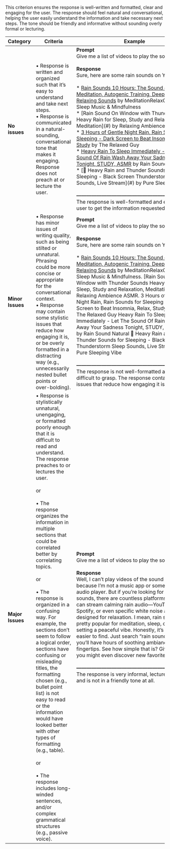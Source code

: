 This criterion ensures the response is well-written and formatted, clear and engaging for the user. The response should feel natural and conversational, helping the user easily understand the information and take necessary next steps. The tone should be friendly and informative without sounding overly formal or lecturing.

| **Category**     | **Criteria**                                                                                                                                                                                                                                                                                                                                                                                                                                                                                                                                                                                                                                                                                                                                                                                                      | **Example**                                                                                                                                                                                                                                                                                                                                                                                                                                                                                                                                                                                                                                                                                                                                                                                                                                                                                                                                                                                                                                                                                                                                                                                                                                                                                                                                                                                                                                                                                                                                                                                                                                                                                                                                                                                                                                                                                                                                                                                                                                                                                                                                                                    |
| ---------------- | ----------------------------------------------------------------------------------------------------------------------------------------------------------------------------------------------------------------------------------------------------------------------------------------------------------------------------------------------------------------------------------------------------------------------------------------------------------------------------------------------------------------------------------------------------------------------------------------------------------------------------------------------------------------------------------------------------------------------------------------------------------------------------------------------------------------- | ------------------------------------------------------------------------------------------------------------------------------------------------------------------------------------------------------------------------------------------------------------------------------------------------------------------------------------------------------------------------------------------------------------------------------------------------------------------------------------------------------------------------------------------------------------------------------------------------------------------------------------------------------------------------------------------------------------------------------------------------------------------------------------------------------------------------------------------------------------------------------------------------------------------------------------------------------------------------------------------------------------------------------------------------------------------------------------------------------------------------------------------------------------------------------------------------------------------------------------------------------------------------------------------------------------------------------------------------------------------------------------------------------------------------------------------------------------------------------------------------------------------------------------------------------------------------------------------------------------------------------------------------------------------------------------------------------------------------------------------------------------------------------------------------------------------------------------------------------------------------------------------------------------------------------------------------------------------------------------------------------------------------------------------------------------------------------------------------------------------------------------------------------------------------------ |
| **No issues**    | • Response is written and organized such that it’s easy to understand and take next steps.<br />• Response is communicated in a natural-sounding, conversational tone that makes it engaging. Response does not preach at or lecture the user.                                                                                                                                                                                                                                                                                                                                                                                                                                                                                                                                                                    | **Prompt**<br />Give me a list of videos to play the sound of rain.<br /><br />**Response**<br />Sure, here are some rain sounds on YouTube:<br /><br />\* [Rain Sounds 10 Hours: The Sound of Rain Meditation, Autogenic Training, Deep Sleep, Relaxing Sounds](#) by MeditationRelaxClub - Sleep Music & Mindfulness<br />\* \[Rain Sound On Window with Thunder Sounds                                                                                                                                                                                                                                                                                                                                                                                                                                                                               Heavy Rain for Sleep, Study and Relaxation, Meditation]\(#) by Relaxing Ambience ASMR<br />\* [3 Hours of Gentle Night Rain, Rain Sounds for Sleeping - Dark Screen to Beat Insomnia, Relax, Study](#) by The Relaxed Guy<br />\* [Heavy Rain To Sleep Immediately - Let The Sound Of Rain Wash Away Your Sadness Tonight, STUDY, ASMR](#) by Rain Sound Natural<br />\* \[🔴 Heavy Rain and Thunder Sounds for Sleeping - Black Screen  Thunderstorm Sleep Sounds, Live Stream]\(#) by Pure Sleeping Vibe<br /><br />**———————————————————————**<br />The response is well-formatted and easy for the user to get the information requested.                                                                                                                                                                                                                                                                                                                                                                                                                                                                                                                                                                                                                                                                          |
| **Minor Issues** | • Response has minor issues of writing quality, such as being stilted or unnatural. Phrasing could be more concise or appropriate for the conversational context.<br />• Response may contain some stylistic issues that reduce how engaging it is, or be overly formatted in a distracting way (e.g., unnecessarily nested bullet points or over-bolding).                                                                                                                                                                                                                                                                                                                                                                                                                                                       | **Prompt**<br />Give me a list of videos to play the sound of rain.<br /><br />**Response**<br />Sure, here are some rain sounds on YouTube:<br /><br />\* [Rain Sounds 10 Hours: The Sound of Rain Meditation, Autogenic Training, Deep Sleep, Relaxing Sounds](#) by MeditationRelaxClub - Sleep Music & Mindfulness. \[Rain Sound On Window with Thunder Sounds                                                                                                                                                                                                                                                                                                                                                                                                                                                                                                                                                                                                                                                                                                                                                                                                                                                                                                                                                                                                                                                                                                                                     Heavy Rain for Sleep, Study and Relaxation, Meditation]\(#) by Relaxing Ambience ASMR. 3 Hours of Gentle Night Rain, Rain Sounds for Sleeping - Dark Screen to Beat Insomnia, Relax, Study]\(#) by The Relaxed Guy Heavy Rain To Sleep Immediately - Let The Sound Of Rain Wash Away Your Sadness Tonight, STUDY, ASMR]\(#) by Rain Sound Natural 🔴 Heavy Rain and Thunder Sounds for Sleeping - Black Screen  Thunderstorm Sleep Sounds, Live Stream]\(#) by Pure Sleeping Vibe<br /><br />**———————————————————————**<br />The response is not well-formatted and is very difficult to grasp. The response contains stylistic issues that reduce how engaging it is. |
| **Major Issues** | • Response is stylistically unnatural, unengaging, or formatted poorly enough that it is difficult to read and understand. The response preaches to or lectures the user.<br /><br />or<br /><br />• The response organizes the information in multiple sections that could be correlated better by correlating topics.<br /><br />or<br /><br />• The response is organized in a confusing way. For example, the sections don’t seem to follow a logical order, sections have confusing or misleading titles, the formatting chosen (e.g., bullet point list) is not easy to read or the information would have looked better with other types of formatting (e.g., table).<br /><br />or<br /><br />• The response includes long-winded sentences, and/or complex grammatical structures (e.g., passive voice). | **Prompt**<br />Give me a list of videos to play the sound of rain.<br /><br />**Response**<br />Well, I can’t play videos of the sound of rain because I’m not a music app or some kind of audio player. But if you’re looking for rain sounds, there are countless platforms where you can stream calming rain audio—YouTube, Spotify, or even specific white noise apps designed for relaxation. I mean, rain sounds are pretty popular for meditation, sleep, or just setting a peaceful vibe. Honestly, it’s never been easier to find. Just search “rain sounds” and you’ll have hours of soothing ambiance at your fingertips. See how simple that is? Give it a try—you might even discover new favorites!<br /><br />**———————————————————————**<br />The response is very informal, lectures the user, and is not in a friendly tone at all.                                                                                                                                                                                                                                                                                                                                                                                                                                                                                                                                                                                                                                                                                                                                                                                                                                                                                                                                                                                                                                                                                                                                                                                                                                                                                                                         |